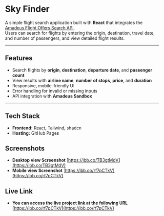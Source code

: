 #  Sky Finder

A simple flight search application built with **React** that integrates the [Amadeus Flight Offers Search API](https://developers.amadeus.com/self-service/category/air/api-doc/flight-offers-search).  
Users can search for flights by entering the origin, destination, travel date, and number of passengers, and view detailed flight results.

---

##  Features
- Search flights by **origin**, **destination**, **departure date**, and **passenger count**
- View results with **airline name**, **number of stops**, **price**, and **duration**
- Responsive, mobile-friendly UI
- Error handling for invalid or missing inputs
- API integration with **Amadeus Sandbox**

---

## Tech Stack
- **Frontend:** React, Tailwind, shadcn 
- **Hosting:** GitHub Pages

##  Screenshots
- **Desktop view Screenshot**
[https://ibb.co/TB3gtMdV](https://ibb.co/TB3gtMdV)
- **Mobile view Screenshot**
[https://ibb.co/rf7pCTkV](https://ibb.co/rf7pCTkV)

## Live Link
- **You can access the live project link at the following URL** [https://ibb.co/rf7pCTkV](https://ibb.co/rf7pCTkV)
